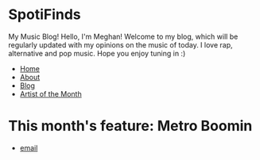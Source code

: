 # SpotiFinds
My Music Blog!
Hello, I'm Meghan! Welcome to my blog, which will be regularly updated with my opinions on the music of today. I love rap, alternative and pop music. Hope you enjoy tuning in :)
<!DOCTYPE html>
<html>
	<head>
	</head>
	<body>
		<nav>
    		<ul>
        		<li><a href="/">Home</a></li>
	        	<li><a href="/about">About</a></li>
        		<li><a href="/blog">Blog</a></li>
			<li><a href="/artist of the month">Artist of the Month</a></li>
    		</ul>
		</nav>
		<div class="container">
    		<div class="blurb">
        		<h1>This month's feature: Metro Boomin</h1>
			</ul>
			</div><!-- /.blurb -->
		</div><!-- /.container -->
		<footer>
    		<ul>
        		<li><a href="mailto:connmeghan@gmail.com">email</a></li>
			</ul>
		</footer>
	</body>
</html>
